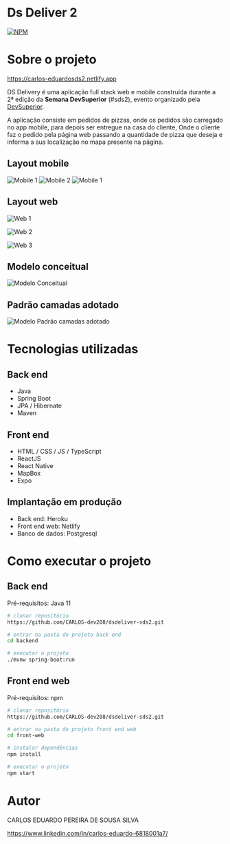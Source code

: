 # Ds Deliver 2
[![NPM](https://img.shields.io/npm/l/react)](https://github.com/CARLOS-dev208/dsdeliver-sds2/blob/main/LICENSE) 

# Sobre o projeto

https://carlos-eduardosds2.netlify.app

DS Delivery é uma aplicação full stack web e mobile construída durante a 2ª edição da **Semana DevSuperior** (#sds2), evento organizado pela [DevSuperior](https://devsuperior.com "Site da DevSuperior").

A aplicação consiste em pedidos de pizzas, onde os pedidos são carregado no app mobile, para depois ser entregue na casa do cliente, Onde o cliente faz o pedido pela página web passando a quantidade de pizza que deseja e informa a sua localização no mapa presente na página.

## Layout mobile
![Mobile 1](https://github.com/CARLOS-dev208/dsdeliver-sds2/blob/main/assets/Screenshot_4.png) ![Mobile 2](https://github.com/CARLOS-dev208/dsdeliver-sds2/blob/main/assets/listapedidos_9.png) ![Mobile 1](https://github.com/CARLOS-dev208/dsdeliver-sds2/blob/main/assets/Screenshot_8.png)

## Layout web
![Web 1](https://github.com/CARLOS-dev208/dsdeliver-sds2/blob/main/assets/Screenshot_1.png)

![Web 2](https://github.com/CARLOS-dev208/dsdeliver-sds2/blob/main/assets/Screenshot_2.png)

![Web 3](https://github.com/CARLOS-dev208/dsdeliver-sds2/blob/main/assets/Screenshot_3.png)

## Modelo conceitual
![Modelo Conceitual](https://github.com/CARLOS-dev208/dsdeliver-sds2/blob/main/assets/Screenshot_6.png)

## Padrão camadas adotado
![Modelo Padrão camadas adotado](https://github.com/CARLOS-dev208/dsdeliver-sds2/blob/main/assets/Screenshot_5.png)

# Tecnologias utilizadas
## Back end
- Java
- Spring Boot
- JPA / Hibernate
- Maven
## Front end
- HTML / CSS / JS / TypeScript
- ReactJS
- React Native
- MapBox
- Expo
## Implantação em produção
- Back end: Heroku
- Front end web: Netlify
- Banco de dados: Postgresql

# Como executar o projeto

## Back end
Pré-requisitos: Java 11

```bash
# clonar repositório
https://github.com/CARLOS-dev208/dsdeliver-sds2.git

# entrar na pasta do projeto back end
cd backend

# executar o projeto
./mvnw spring-boot:run
```

## Front end web
Pré-requisitos: npm 

```bash
# clonar repositório
https://github.com/CARLOS-dev208/dsdeliver-sds2.git

# entrar na pasta do projeto front end web
cd front-web

# instalar dependências
npm install

# executar o projeto
npm start
```

# Autor

CARLOS EDUARDO PEREIRA DE SOUSA SILVA

https://www.linkedin.com/in/carlos-eduardo-6818001a7/
